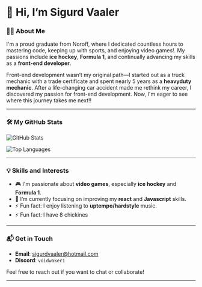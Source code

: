 # 👋 Hi, I’m Sigurd Vaaler

### 👨‍💻 About Me
I'm a proud graduate from Noroff, where I dedicated countless hours to mastering code, keeping up with sports, and enjoying video games!. My passions include **ice hockey**, **Formula 1**, and continually advancing my skills as a **front-end developer**.

Front-end development wasn’t my original path—I started out as a truck mechanic with a trade certificate and spent nearly 5 years as a **heavyduty mechanic**. After a life-changing car accident made me rethink my career, I discovered my passion for front-end development. Now, I'm eager to see where this journey takes me next!!

---

### 🛠 My GitHub Stats

![GitHub Stats](https://github-readme-stats.vercel.app/api?username=Voidwaker&show_icons=true&theme=radical)

![Top Languages](https://github-readme-stats.vercel.app/api/top-langs/?username=Voidwaker&layout=compact&theme=radical)

---

### 💡 Skills and Interests
- 🎮 I'm passionate about **video games**, especially **ice hockey** and **Formula 1**.
- 🔭 I’m currently focusing on improving my **react** and **Javascript** skills.
- ⚡ Fun fact: I enjoy listening to **uptempo/hardstyle** music.
- ⚡ Fun fact: I have 8 chickines

---

### 📬 Get in Touch
- **Email**: [sigurdvaaler@hotmail.com](mailto:sigurdvaaler@hotmail.com)
- **Discord**: `voidwaker1`

Feel free to reach out if you want to chat or collaborate!

---

<!---
Voidwaker/Voidwaker is a ✨ special ✨ repository because its `README.md` (this file) appears on your GitHub profile.
You can click the Preview link to take a look at your changes.
--->
